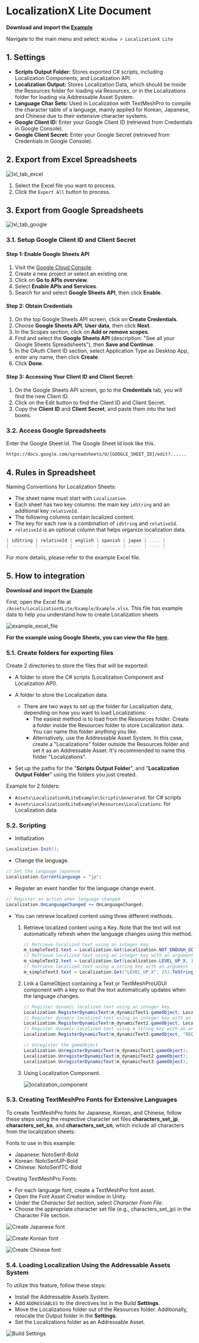 # LocalizationX Lite Document

__Download and import the [Example](https://github.com/hnb-rabear/hnb-rabear.github.io/blob/main/LocalizationXLite/LocalizationXLiteExample.unitypackage)__

Navigate to the main menu and select: `Window > LocalizationX Lite`

## 1. Settings

- __Scripts Output Folder:__ Stores exported C# scripts, including Localization Components, and Localization API.
- __Localization Output:__ Stores Localization Data, which should be inside the Resources folder for loading via Resources, or in the Localizations folder for loading via Addressable Asset System.
- __Language Char Sets:__ Used in Localization with TextMeshPro to compile the character table of a language, mainly applied for Korean, Japanese, and Chinese due to their extensive character systems.
- __Google Client ID:__ Enter your Google Client ID (retrieved from Credentials in Google Console).
- __Google Client Secret:__ Enter your Google Secret (retrieved from Credentials in Google Console).

## 2. Export from Excel Spreadsheets

![lxl_tab_excel](https://github.com/user-attachments/assets/22e325c4-d84b-4fab-87c2-bb40abd58b78)

1. Select the Excel file you want to process.
2. Click the `Export All` button to process.

## 3. Export from Google Spreadsheets

![lxl_tab_google](https://github.com/user-attachments/assets/f1211007-5b32-432d-8cf8-3dbbae746349)

### 3.1. Setup Google Client ID and Client Secret

#### Step 1: Enable Google Sheets API

1. Visit the [Google Cloud Console](https://console.cloud.google.com/).
2. Create a new project or select an existing one.
3. Click on __Go to APIs overview__.
4. Select __Enable APIs and Services__.
5. Search for and select __Google Sheets API__, then click __Enable__.

#### Step 2: Obtain Credentials

1. On the top Google Sheets API screen, click on __Create Credentials__.
2. Choose __Google Sheets API__, __User data__, then click __Next__.
3. In the Scopes section, click on __Add or remove scopes__.
4. Find and select the __Google Sheets API__ (description: "See all your Google Sheets Spreadsheets"), then __Save and Continue__.
5. In the OAuth Client ID section, select Application Type as Desktop App, enter any name, then click __Create__.
6. Click __Done__.

#### Step 3: Accessing Your Client ID and Client Secret:

1. On the Google Sheets API screen, go to the __Credentials__ tab, you will find the new Client ID.
2. Click on the Edit button to find the Client ID and Client Secret.
3. Copy the __Client ID__ and __Client Secret__, and paste them into the text boxes.

### 3.2. Access Google Spreadsheets

Enter the Google Sheet Id.
The Google Sheet Id look like this.

```url
https://docs.google.com/spreadsheets/d/[GOOGLE_SHEET_ID]/edit?......
```

## 4. Rules in Spreadsheet

Naming Conventions for Localization Sheets:

- The sheet name must start with `Localization`.
- Each sheet has two key columns: the main key `idString` and an additional key `relativeId`.
- The following columns contain localized content.
- The key for each row is a combination of `idString` and `relativeId`.
- `relativeId` is an optional column that helps organize localization data.

```a
| idString | relativeId | english | spanish | japan | .... |
| -------- | ---------- | ------- | ------- | ----- | ---- |
```

For more details, please refer to the example Excel file.

## 5. How to integration

__Download and import the [Example](https://github.com/hnb-rabear/hnb-rabear.github.io/blob/main/LocalizationXLite/LocalizationXLiteExample.unitypackage)__

First, open the Excel file at `/Assets/LocalizationXLite/Example/Example.xlsx`. This file has example data to help you understand how to create Localization sheets

![example_excel_file](https://github.com/user-attachments/assets/5330cedb-cc67-4a38-9678-5c74839cd328)

__For the example using Google Sheets, you can view the file__ [__here__](https://docs.google.com/spreadsheets/d/128bv-Nek9n_8tpc4vgkZcNfMZWs61zxk1FW_Ig_WMSA/edit?usp=sharing).

### 5.1. Create folders for exporting files

Create 2 directories to store the files that will be exported:

- A folder to store the C# scripts (Localization Component and Localization API).
- A folder to store the Localization data.

  - There are two ways to set up the folder for Localization data, depending on how you want to load Localizations:
    - The easiest method is to load from the Resources folder. Create a folder inside the Resources folder to store Localization data. You can name this folder anything you like.
    - Alternatively, use the Addressable Asset System. In this case, create a "Localizations" folder outside the Resources folder and set it as an Addressable Asset. It's recommended to name this folder "Localizations".

- Set up the paths for the "__Scripts Output Folder__", and "__Localization Output Folder__" using the folders you just created.

Example for 2 folders:

- `Assets\LocalizationXLiteExample\Scripts\Generated`: for C# scripts
- `Assets\LocalizationXLiteExample\Resources\Localizations`: for Localization data

### 5.2. Scripting

- Initialization

```cs
Localization.Init();
```

- Change the language.

```cs
// Set the language japanese
Localization.CurrentLanguage = "jp";
```

- Register an event handler for the language change event.

```cs
// Register an action when language changed
Localization.OnLanguageChanged += OnLanguageChanged;
```

- You can retrieve localized content using three different methods.

  1. Retrieve localized content using a Key. Note that the text will not automatically refresh when the language changes using this method.

      ```cs
      // Retrieve localized text using an integer key
      m_simpleText1.text = Localization.Get(Localization.NOT_ENOUGH_GOLD).ToString();
      // Retrieve localized text using an integer key with an argument
      m_simpleText2.text = Localization.Get(Localization.LEVEL_UP_X, 10).ToString();
      // Retrieve localized text using a string key with an argument
      m_simpleText3.text = Localization.Get("LEVEL_UP_X", 25).ToString();
      ```

  2. Link a GameObject containing a Text or TextMeshProUGUI component with a key so that the text automatically updates when the language changes.

      ```cs
      // Register dynamic localized text using an integer key
      Localization.RegisterDynamicText(m_dynamicText1.gameObject, Localization.DOUBLE_TAP);
      // Register dynamic localized text using an integer key with an argument
      Localization.RegisterDynamicText(m_dynamicText2.gameObject, Localization.REQ_LVL_X, "3");
      // Register dynamic localized text using a string key with an argument
      Localization.RegisterDynamicText(m_dynamicText3.gameObject, "REQ_LVL_X", "30");
      ```

      ```cs
      // Unregister the gameObject
      Localization.UnregisterDynamicText(m_dynamicText1.gameObject);
      Localization.UnregisterDynamicText(m_dynamicText2.gameObject);
      Localization.UnregisterDynamicText(m_dynamicText3.gameObject);
      ```

  3. Using Localization Component.

      ![localization_component](https://github.com/user-attachments/assets/af75b6ca-afe3-4045-8225-9a69b8761572)

### 5.3. Creating TextMeshPro Fonts for Extensive Languages

To create TextMeshPro fonts for Japanese, Korean, and Chinese, follow these steps using the respective character set files __characters_set_jp__, __characters_set_ko__, and __characters_set_cn__, which include all characters from the localization sheets:

Fonts to use in this example:

- Japanese: NotoSerif-Bold
- Korean: NotoSerifJP-Bold
- Chinese: NotoSerifTC-Bold

Creating TextMeshPro Fonts:

- For each language font, create a TextMeshPro font asset.
- Open the Font Asset Creator window in Unity.
- Under the _Character Set_ section, select _Character From File_.
- Choose the appropriate character set file (e.g., characters_set_jp) in the Character File section.

![Create Japanese font](https://github.com/user-attachments/assets/7bc98c77-9994-4551-8e5a-dae51eba9f45)

![Create Korean font](https://github.com/user-attachments/assets/dc14fbbb-b38f-4f56-89b0-844d94b825cb)

![Create Chinese font](https://github.com/user-attachments/assets/08020e00-14b1-47cd-a9f2-be3d4321ca48)

### 5.4. Loading Localization Using the Addressable Assets System

To utilize this feature, follow these steps:

- Install the Addressable Assets System.
- Add `ADDRESSABLES` to the directives list in the Build __Settings__.
- Move the Localizations folder out of the Resources folder. Additionally, relocate the Output folder in the __Settings__.
- Set the Localizations folder as an Addressable Asset.

![Build Settings](https://github.com/user-attachments/assets/229da607-da10-4b87-b799-5d9549e5620d)